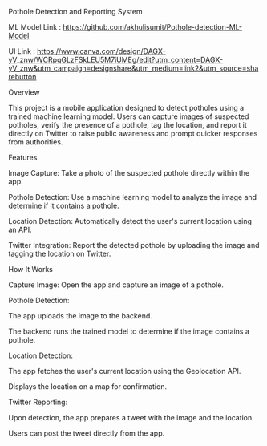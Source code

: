 Pothole Detection and Reporting System

ML Model Link :
https://github.com/akhulisumit/Pothole-detection-ML-Model

UI Link :
https://www.canva.com/design/DAGX-yV_znw/WCRpqGLzFSkLEU5M7iUMEg/edit?utm_content=DAGX-yV_znw&utm_campaign=designshare&utm_medium=link2&utm_source=sharebutton

Overview

This project is a mobile application designed to detect potholes using a trained machine learning model. Users can capture images of suspected potholes, verify the presence of a pothole, tag the location, and report it directly on Twitter to raise public awareness and prompt quicker responses from authorities.

Features

Image Capture: Take a photo of the suspected pothole directly within the app.

Pothole Detection: Use a machine learning model to analyze the image and determine if it contains a pothole.

Location Detection: Automatically detect the user's current location using an API.

Twitter Integration: Report the detected pothole by uploading the image and tagging the location on Twitter.

How It Works

Capture Image: Open the app and capture an image of a pothole.

Pothole Detection:

The app uploads the image to the backend.

The backend runs the trained model to determine if the image contains a pothole.

Location Detection:

The app fetches the user's current location using the Geolocation API.

Displays the location on a map for confirmation.

Twitter Reporting:

Upon detection, the app prepares a tweet with the image and the location.

Users can post the tweet directly from the app.